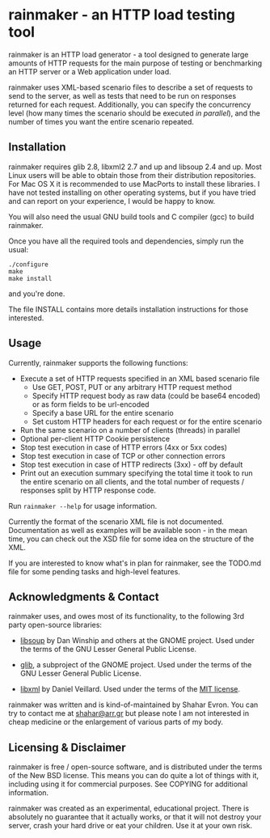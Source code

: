 rainmaker - an HTTP load testing tool                 
==============================================================================
rainmaker is an HTTP load generator - a tool designed to generate large 
amounts of HTTP requests for the main purpose of testing or benchmarking an HTTP
server or a Web application under load. 

rainmaker uses XML-based scenario files to describe a set of requests to send
to the server, as well as tests that need to be run on responses returned for
each request. Additionally, you can specify the concurrency level (how many 
times the scenario should be executed *in parallel*), and the number of times
you want the entire scenario repeated.   

Installation
------------
rainmaker requires glib 2.8, libxml2 2.7 and up and libsoup 2.4 and up. 
Most Linux users will be able to obtain those from their distribution 
repositories. For Mac OS X it is recommended to use MacPorts to install these 
libraries. I have not tested installing on other operating systems, but if you
have tried and can report on your experience, I would be happy to know.  

You will also need the usual GNU build tools and C compiler (gcc) to build 
rainmaker.

Once you have all the required tools and dependencies, simply run the usual:
    
    ./configure
    make
    make install

and you're done. 

The file INSTALL contains more details installation instructions for those 
interested.

Usage
-----
Currently, rainmaker supports the following functions:

 - Execute a set of HTTP requests specified in an XML based scenario file 
   - Use GET, POST, PUT or any arbitrary HTTP request method
   - Specify HTTP request body as raw data (could be base64 encoded) or as
     form fields to be url-encoded
   - Specify a base URL for the entire scenario
   - Set custom HTTP headers for each request or for the entire scenario
 - Run the same scenario on a number of clients (threads) in parallel 
 - Optional per-client HTTP Cookie persistence 
 - Stop test execution in case of HTTP errors (4xx or 5xx codes)
 - Stop test execution in case of TCP or other connection errors
 - Stop test execution in case of HTTP redirects (3xx) - off by default
 - Print out an execution summary specifying the total time it took to run the
   entire scenario on all clients, and the total number of requests / responses
   split by HTTP response code. 

Run `rainmaker --help` for usage information.

Currently the format of the scenario XML file is not documented. Documentation
as well as examples will be available soon - in the mean time, you can check
out the XSD file for some idea on the structure of the XML. 

If you are interested to know what's in plan for rainmaker, see the TODO.md 
file for some pending tasks and high-level features.

Acknowledgments & Contact
--------------------------
rainmaker uses, and owes most of its functionality, to the following 3rd party 
open-source libraries: 

 - [libsoup](http://live.gnome.org/LibSoup) by Dan Winship and others at the 
   GNOME project. Used under the terms of the GNU Lesser General Public License.
      
 - [glib](http://developer.gnome.org/glib/), a subproject of the GNOME project. 
   Used under the terms of the GNU Lesser General Public License.
       
 - [libxml](http://xmlsoft.org/) by Daniel Veillard. Used under the terms of 
   the [MIT license](http://www.opensource.org/licenses/mit-license.html).  

rainmaker was written and is kind-of-maintained by Shahar Evron. You can try
to contact me at <shahar@arr.gr> but please note I am not interested in cheap
medicine or the enlargement of various parts of my body.

Licensing & Disclaimer
----------------------
rainmaker is free / open-source software, and is distributed under the terms of
the New BSD license. This means you can do quite a lot of things with it, 
including using it for commercial purposes. See COPYING for additional 
information.

rainmaker was created as an experimental, educational project. There is 
absolutely no guarantee that it actually works, or that it will not destroy
your server, crash your hard drive or eat your children. Use it at your own 
risk. 
